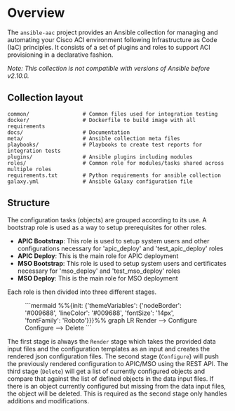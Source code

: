 # Overview

The ```ansible-aac``` project provides an Ansible collection for managing and automating your Cisco ACI environment following Infrastructure as Code (IaC) principles. It consists of a set of plugins and roles to support ACI provisioning in a declarative fashion.

*Note: This collection is not compatible with versions of Ansible before v2.10.0.*

## Collection layout

    common/                 # Common files used for integration testing
    docker/                 # Dockerfile to build image with all requirements
    docs/                   # Documentation
    meta/                   # Ansible collection meta files
    playbooks/              # Playbooks to create test reports for integration tests
    plugins/                # Ansible plugins including modules
    roles/                  # Common role for modules/tasks shared across multiple roles
    requirements.txt        # Python requirements for ansible collection
    galaxy.yml              # Ansible Galaxy configuration file

## Structure

The configuration tasks (objects) are grouped according to its use. A bootstrap role is used as a way to setup prerequisites for other roles.

- **APIC Bootstrap**: This role is used to setup system users and other configurations necessary for 'apic_deploy' and 'test_apic_deploy' roles
- **APIC Deploy**: This is the main role for APIC deployment
- **MSO Bootstrap**: This role is used to setup system users and certificates necessary for 'mso_deploy' and 'test_mso_deploy' roles
- **MSO Deploy**: This is the main role for MSO deployment

Each role is then divided into three different stages.

<figure markdown>
```mermaid
%%{init: {'themeVariables': {'nodeBorder': '#009688', 'lineColor': '#009688', 'fontSize': '14px', 'fontFamily': 'Roboto'}}}%%
graph LR
    Render --> Configure
    Configure --> Delete
```
</figure>

The first stage is always the ```Render``` stage which takes the provided data input files and the configuration templates as an input and creates the rendered json configuration files. The second stage (```Configure```) will push the previously rendered configuration to APIC/MSO using the REST API. The third stage (```Delete```) will get a list of currently configured objects and compare that against the list of defined objects in the data input files. If there is an object currently configured but missing from the data input files, the object will be deleted. This is required as the second stage only handles additions and modifications.

